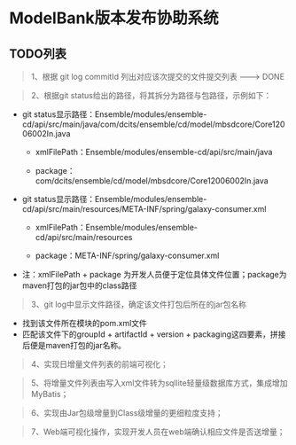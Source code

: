 # ModelBank版本发布协助系统

## TODO列表

> 1、根据 git log commitId 列出对应该次提交的文件提交列表 ---> DONE

> 2、根据git status给出的路径，将其拆分为路径与包路径，示例如下：

* git status显示路径：Ensemble/modules/ensemble-cd/api/src/main/java/com/dcits/ensemble/cd/model/mbsdcore/Core12006002In.java

  * xmlFilePath：Ensemble/modules/ensemble-cd/api/src/main/java

  * package：com/dcits/ensemble/cd/model/mbsdcore/Core12006002In.java

* git status显示路径：Ensemble/modules/ensemble-cd/api/src/main/resources/META-INF/spring/galaxy-consumer.xml

  * xmlFilePath：Ensemble/modules/ensemble-cd/api/src/main/resources

  * package：META-INF/spring/galaxy-consumer.xml

* 注：xmlFilePath + package 为开发人员便于定位具体文件位置；package为maven打包的jar包中的class路径

> 3、git log中显示文件路径，确定该文件打包后所在的jar包名称

- 找到该文件所在模块的pom.xml文件
- 匹配该文件下的groupId + artifactId + version + packaging这四要素，拼接后便是maven打包的jar名称。

> 4、实现日增量文件列表的前端可视化；

> 5、将增量文件列表由写入xml文件转为sqllite轻量级数据库方式，集成增加MyBatis；

> 6、实现由Jar包级增量到Class级增量的更细粒度支持；

> 7、Web端可视化操作，实现开发人员在web端确认相应文件是否送增量；